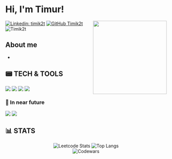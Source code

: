 # Hi, I'm Timur! <!--- <img src="https://media.giphy.com/media/0t1EmHzePXOrVVJkaM/giphy.gif" width="40"> -->

<img align='right' src="https://media.giphy.com/media/l41lMAzNZfYAiyR0s/giphy.gif" width="230">


[![Linkedin: timik2t](https://img.shields.io/badge/-timik2t-blue?style=flat-square&logo=Linkedin&logoColor=white&link=https://www.linkedin.com/in/timik2t/)](https://www.linkedin.com/in/timik2t/)
[![GitHub Timik2t](https://img.shields.io/github/followers/Timik2t?label=follow&style=social)](https://github.com/Timik2t)
<img src="https://komarev.com/ghpvc/?username= Timik2t" alt=" Timik2t" />
## About me
* 
## :pager: TECH & TOOLS
<p>
  <img src="https://img.icons8.com/dusk/64/000000/python.png"/>
  <img src="https://img.icons8.com/external-tal-revivo-green-tal-revivo/72/000000/external-django-a-high-level-python-web-framework-that-encourages-rapid-development-logo-green-tal-revivo.png"/>
  <img src="https://img.icons8.com/dusk/64/000000/docker.png"/>
  <img src="https://img.icons8.com/dusk/64/000000/api-settings.png"/>
</p>

### :dart: In near future
<p>
  <img src="https://img.icons8.com/ios-filled/50/000000/flask.png"/>
  <img src="https://img.icons8.com/ios/50/000000/golang.png"/>
</p>

## :bar_chart: STATS

<div align="center">
  <img src="https://leetcard.jacoblin.cool/Timik2t" alt="Leetcode Stats" />
  <img src="https://github-readme-stats.vercel.app/api/top-langs/?username=Timik2t&layout=compact&hide_border=true" alt="Top Langs"/>
  <br/>
  <img src="https://www.codewars.com/users/Timik2t/badges/small" alt="Codewars" style="clear: both;" />
</div>


[comment]: <> (https://shields.io/)                  
